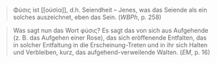 > Φύσις ist [[οὐσία]], d.h. Seiendheit – Jenes, was das Seiende als ein solches auszeichnet, eben das Sein. (_WBPh_, p. 258)

> Was sagt nun das Wort φύσις? Es sagt das von sich aus Aufgehende (z. B. das Aufgehen einer Rose), das sich eröffenende Entfalten, das in solcher Entfaltung in die Erscheinung-Treten und in ihr sich Halten und Verbleiben, kurz, das aufgehend-verweilende Walten. (*EM*, p. 16)
